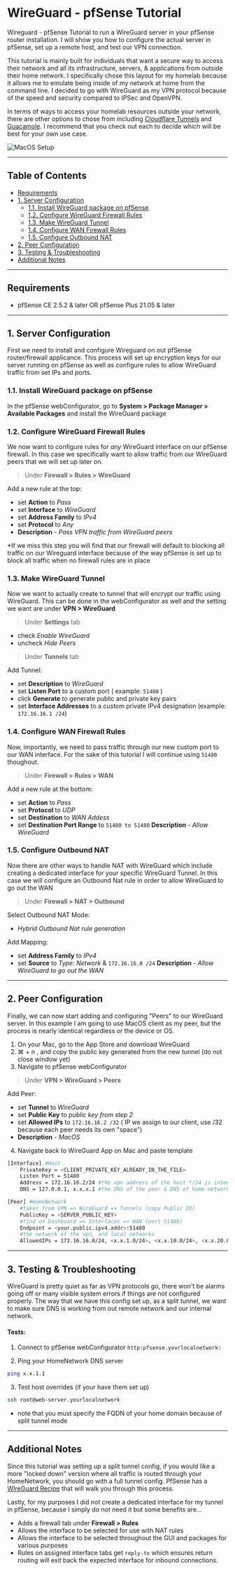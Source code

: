 # WireGuard - pfSense Tutorial

Wireguard - pfSense Tutorial to run a WireGuard server in your pfSense router installation. I will show you how to configure the actual server in pfSense, set up a remote host, and test our VPN connection.

This tutorial is mainly built for individuals that want a secure way to access their network and all its infrastructure, servers, & applications from outside their home network. I specifically chose this layout for my homelab because it allows me to emulate being inside of my network at home from the command line. I decided to go with WireGuard as my VPN protocol because of the speed and security compared to IPSec and OpenVPN.

In terms of ways to access your homelab resources outside your network, there are other options to chose from including [Cloudflare Tunnels](https://developers.cloudflare.com/cloudflare-one/connections/connect-apps) and [Guacamole](https://guacamole.apache.org/doc/gug/introduction.html). I recommend that you check out each to decide which will be best for your own use case.


![MacOS Setup](https://github.com/SamG331/project-tutorials/blob/main/wireguard-pfsense/assets/WireGuard-Logo-Background.png?raw=true)


---

## Table of Contents
- [Requirements](#Requirements)
- [1. Server Configuration](#1.)
	- [1.1. Install WireGuard package on pfSense](#1.1)
	- [1.2. Configure WireGuard Firewall Rules](#1.2)
	- [1.3. Make WireGuard Tunnel](#1.3)
	- [1.4. Configure WAN Firewall Rules](#1.4)
	- [1.5. Configure Outbound NAT](#1.5)
- [2. Peer Configuration](#2.)
- [3. Testing & Troubleshooting](#3.)
- [Additional Notes](#an)



---

## Requirements

- pfSense CE 2.5.2 & later OR pfSense Plus 21.05 & later

---
<a name="1."/>

## 1. Server Configuration 

First we need to install and configure Wireguard on out pfSense router/firewall applicance. This process will set up encryption keys for our server running on pfSense as well as configure rules to allow WireGuard traffic from set IPs and ports.
<a name="1.1"/>

### 1.1. Install WireGuard package on pfSense 

In the pfSense webConfigurator, go to **System > Package Manager > Available Packages** and install the WireGuard package 
<a name="1.2"/>

### 1.2. Configure WireGuard Firewall Rules

We now want to configure rules for *any* WireGuard interface on our pfSense firewall. In this case we specifically want to allow traffic from our WireGuard peers that we will set up later on. 

>Under **Firewall > Rules > WireGuard** 

Add a new rule at the top:
- set **Action** to *Pass*
- set **Interface** to *WireGuard*
- set **Address Family** to *IPv4*
- set **Protocol** to *Any*
- **Description** - *Pass VPN traffic from WireGuard peers*

*If we miss this step you will find that our firewall will default to blocking all traffic on our Wireguard interface because of the way pfSense is set up to block all traffic when no firewall rules are in place


### <a name="1.3"/> 1.3. Make WireGuard Tunnel

Now we want to actually create to tunnel that will encrypt our traffic using WireGuard. This can be done in the webConfigurator as well and the setting we want are under **VPN > WireGuard**

>Under **Settings** tab
- check *Enable WireGuard*
- uncheck *Hide Peers*

>Under **Tunnels** tab

Add Tunnel:
- set **Description** to *WireGuard*
- set **Listen Port** to a custom port ( example: `51480` )
- click **Generate** to generate public and private key pairs
- set **Interface Addresses** to a custom private IPv4 designation (example: `172.16.16.1 /24`)

### 1.4. Configure WAN Firewall Rules <a name="1.4"/>

Now, importantly, we need to pass traffic through our new custom port to our WAN interface. For the sake of this tutorial I will continue using `51480` thoughout.

>Under **Firewall > Rules > WAN**

Add a new rule at the bottom:
- set **Action** to *Pass*
- set **Protocol** to *UDP*
- set **Destination** to *WAN Addess*
- set **Destination Port Range** to `51480 to 51480`
**Description** - *Allow WireGuard*

### 1.5. Configure Outbound NAT <a name="1.5"/>

Now there are other ways to handle NAT with WireGuard which include creating a dedicated interface for your specific WireGuard Tunnel. In this case we will configure an Outbound Nat rule in order to allow WireGuard to go out the WAN

>Under **Firewall > NAT > Outbound**

Select Outbound NAT Mode: 
- *Hybrid Outbound Nat rule generation*

Add Mapping:
- set **Address Family** to *IPv4*
- set **Source** to *Type: Network* & `172.16.16.0 /24`
**Description** - *Allow WireGuard to go out the WAN*

---

## 2. Peer Configuration <a name="pc"/>

Finally, we can now start adding and configuring "Peers" to our WireGuard server. In this example I am going to use MacOS client as my peer, but the process is nearly identical regardless or the device or OS.

1) On your Mac, go to the App Store and download WireGuard
2) ⌘ + n , and copy the public key generated from the new tunnel (do not close window yet)
3) Navigate to pfSense webConfigurator

>Under **VPN > WireGuard > Peers**

Add Peer:
- set **Tunnel** to *WireGuard*
- set **Public Key** to *public key from step 2*
- set **Allowed IPs** to `172.16.16.2 /32` 
	( IP we assign to our client, use /32 because each peer needs its own "space")
- **Description** - *MacOS*

4) Navigate back to WireGuard App on Mac and paste template

```bash
[Interface] #Host
	PrivateKey = <CLIENT_PRIVATE_KEY_ALREADY_IN_THE_FILE>
	Listen Port = 51480
	Address = 172.16.16.2/24 #the vpn address of the host */24 is intended
	DNS = 127.0.0.1, x.x.x.1 #the DNS of the peer & DNS of home network

[Peer] #HomeNetwork
	#taken from VPN => WireGuard => Tunnels (copy Public ID)
	PublicKey = <SERVER_PUBLIC_KEY>
	#find on Dashboard => Interfaces => WAN (port 51480)
	Endpoint = <your.public.ipv4.addr>:51480
	#the network of the vpn, and local networks
	AllowedIPs = 172.16.16.0/24, <x.x.1.0/24>, <x.x.10.0/24>, <x.x.20.0/24>
```

---

## 3. Testing & Troubleshooting <a name="tt"/>

WireGuard is pretty quiet as far as VPN protocols go, there won't be alarms going off or many visible system errors if things are not configured properly. The way that we have this config set up, as a split tunnel, we want to make sure DNS is working from out remote network and our internal network.

#### Tests:

1) Connect to pfSense webConfigurator
`http:pfsense.yourlocalnetwork:`

4) Ping your HomeNetwork DNS server
```bash
ping x.x.1.1
```

3) Test host overrides (if your have them set up)
```bash
ssh root@web-server.yourlocalnetwork
```
- note that you must specify the FQDN of your home domain because of split tunnel mode

---

## Additional Notes <a name="an"/>

Since this tutorial was setting up a split tunnel config, if you would like a more "locked down" version where all traffic is routed through your HomeNetwork, you should go with a full tunnel config. PfSense has a [WIreGuard Recipe](https://docs.netgate.com/pfsense/en/latest/recipes/wireguard-client.html#) that will walk you through this process.

Lastly, for my purposes I did not create a dedicated interface for my tunnel in pfSense, because I simply do not need it but some benefits are...
-   Adds a firewall tab under **Firewall > Rules**
-   Allows the interface to be selected for use with NAT rules
-   Allows the interface to be selected throughout the GUI and packages for various purposes
-   Rules on assigned interface tabs get `reply-to` which ensures return routing will exit back the expected interface for inbound connections.